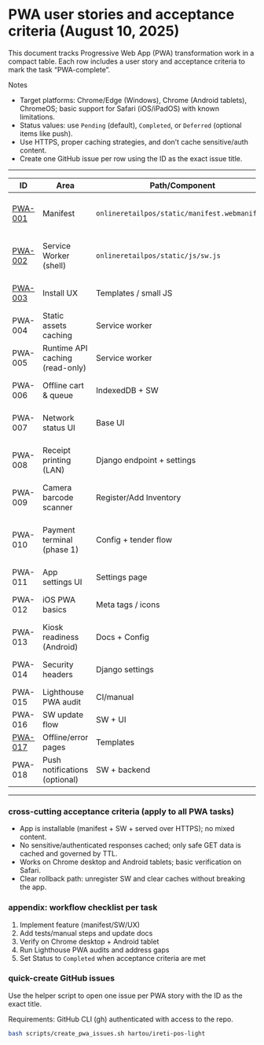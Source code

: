 # PWA user stories and acceptance criteria (August 10, 2025)

This document tracks Progressive Web App (PWA) transformation work in a compact table. Each row includes a user story and acceptance criteria to mark the task “PWA-complete”.

Notes
- Target platforms: Chrome/Edge (Windows), Chrome (Android tablets), ChromeOS; basic support for Safari (iOS/iPadOS) with known limitations.
- Status values: use `Pending` (default), `Completed`, or `Deferred` (optional items like push).
- Use HTTPS, proper caching strategies, and don’t cache sensitive/auth content.
- Create one GitHub issue per row using the ID as the exact issue title.

---

| ID | Area | Path/Component | Persona | User story | Acceptance criteria (condensed) | Status |
|---|---|---|---|---|---|---|
| [PWA-001](./PWA_MANUAL_TESTING.md#pwa-001-manifest) | Manifest | `onlineretailpos/static/manifest.webmanifest` | Operator | Install the POS as an app from the browser | - Manifest with name/short_name/start_url/display=standalone/theme/background<br>- App icons (192/512) referenced and present<br>- Linked from base template `<link rel="manifest">` | Completed |
| [PWA-002](./PWA_MANUAL_TESTING.md#pwa-002-service-worker-registers) | Service Worker (shell) | `onlineretailpos/static/js/sw.js` | Operator | Use POS offline for shell navigation | - Service worker registers from base template<br>- Precache app shell (core HTML/CSS/JS, logo)<br>- Offline fallback page works<br>- Versioned cache and clean-up | Completed |
| [PWA-003](./PWA_MANUAL_TESTING.md#pwa-003-install-prompt-ux) | Install UX | Templates / small JS | Operator | See “Install app” prompt/button | - Handle `beforeinstallprompt` and show install button<br>- Install success/cancel tracked (optional)<br>- Works on Chrome desktop and Android | Completed |
| PWA-004 | Static assets caching | Service worker | Operator | Fast loads with cached CSS/JS/img | - Cache-first for hashed static assets<br>- Respect cache-busting via file hashes<br>- Fallback to network on miss | Completed |
| PWA-005 | Runtime API caching (read-only) | Service worker | Operator | Read lists/dashboards even with flaky network | - Stale-while-revalidate for GET endpoints (safe data)<br>- No caching for auth or POST/PUT/DELETE<br>- Proper cache partitioning and TTLs | Completed |
| PWA-006 | Offline cart & queue | IndexedDB + SW | Cashier | Continue ringing items offline and sync later | - Cart stored in IndexedDB<br>- Background Sync used when available; manual retry fallback<br>- Conflict-safe server sync logic | Completed |
| PWA-007 | Network status UI | Base UI | Cashier | Know when I’m offline and what’s disabled | - Online/offline indicator visible<br>- Disable payment/receipt actions while offline<br>- Tooltip/explanation provided | Completed |
| PWA-008 | Receipt printing (LAN) | Django endpoint + settings | Cashier | Print to LAN thermal printer reliably | - Django endpoint sends ESC/POS to configured printer IP (python-escpos or socket)<br>- Settings UI to store printer IP and test print<br>- PWA calls endpoint and shows success/error | Completed |
| PWA-009 | Camera barcode scanner | Register/Add Inventory | Cashier | Scan with device camera if no scanner | - Integrate zxing-js/browser<br>- Toggle in UI + permission flow<br>- Scanned code fills input; fallback to manual entry | Completed |
| PWA-010 | Payment terminal (phase 1) | Config + tender flow | Cashier | Take card payments via supported terminal | - Mode A: Standalone terminal (amount keyed) and POS records tender ref; OR<br>- Mode B: Stripe Terminal Web SDK w/ WisePOS E (HTTPS, region supported)<br>- Errors surfaced; clear reconciliation path | Completed |
| PWA-011 | App settings UI | Settings page | Manager | Configure printer/payment/language | - UI to set printer IP, payment mode, and defaults<br>- Persist per store/user; validation and test actions | Completed |
| PWA-012 | iOS PWA basics | Meta tags / icons | Operator | Install/use on iOS within limits | - Apple touch icons, status-bar style, splash meta<br>- Test install, launch, basic offline<br>- Document limitations (no Background Sync/WebUSB) | Completed |
| PWA-013 | Kiosk readiness (Android) | Docs + Config | Operator | Run in kiosk-like mode on Android | - Document TWA wrap and kiosk setup<br>- Verify deep link/start_url and display correctness | Completed |
| PWA-014 | Security headers | Django settings | Admin | Safe-by-default PWA headers | - CSP allows SW and required origins (self, Stripe if used)<br>- Service-Worker-Allowed scope as needed<br>- Strict-Transport-Security in prod | Completed |
| PWA-015 | Lighthouse PWA audit | CI/manual | Admin | Meet PWA best practices | - Lighthouse PWA audits ≥ 90 (installable, offline, HTTPS)<br>- Document any accepted exceptions | Completed |
| PWA-016 | SW update flow | SW + UI | Operator | Get notified when a new version is ready | - Detect new SW; show ‘Update available’ prompt<br>- Click to skipWaiting/clients.claim and reload | Completed |
| [PWA-017](./PWA_MANUAL_TESTING.md#pwa-017-offline-fallback) | Offline/error pages | Templates | Operator | Friendly fallbacks when offline/errors | - Precache `/offline` page<br>- Graceful 500/timeout UI with retry | Completed |
| PWA-018 | Push notifications (optional) | SW + backend | Manager | Receive optional alerts | - Topic design and consent UI<br>- VAPID keys setup (if using Web Push)<br>- Can be marked Deferred initially | Deferred |

---

### cross-cutting acceptance criteria (apply to all PWA tasks)
- App is installable (manifest + SW + served over HTTPS); no mixed content.
- No sensitive/authenticated responses cached; only safe GET data is cached and governed by TTL.
- Works on Chrome desktop and Android tablets; basic verification on Safari.
- Clear rollback path: unregister SW and clear caches without breaking the app.

### appendix: workflow checklist per task
1) Implement feature (manifest/SW/UX)
2) Add tests/manual steps and update docs
3) Verify on Chrome desktop + Android tablet
4) Run Lighthouse PWA audits and address gaps
5) Set Status to `Completed` when acceptance criteria are met

### quick-create GitHub issues
Use the helper script to open one issue per PWA story with the ID as the exact title.

Requirements: GitHub CLI (gh) authenticated with access to the repo.

```bash
bash scripts/create_pwa_issues.sh hartou/ireti-pos-light
```

